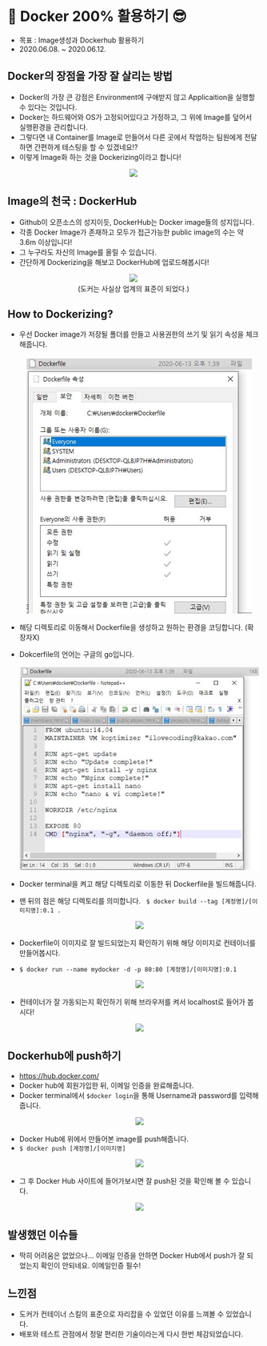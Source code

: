 # 🚢 Docker 200% 활용하기 😎
- 목표 : Image생성과 Dockerhub 활용하기
- 2020.06.08. ~ 2020.06.12.

## Docker의 장점을 가장 잘 살리는 방법
- Docker의 가장 큰 강점은 Environment에 구애받지 않고 Applicaition을 실행할 수 있다는 것입니다.
- Docker는 하드웨어와 OS가 고정되어있다고 가정하고, 그 위에 Image를 덮어서 실행환경을 관리합니다.
- 그렇다면 내 Container를 Image로 만들어서 다른 곳에서 작업하는 팀원에게 전달하면 간편하게 테스팅을 할 수 있겠네요!?
- 이렇게 Image화 하는 것을 Dockerizing이라고 합니다!
<p align = 'center'>
    <img src = "https://github.com/koptimizer/my_Cloud-studio/blob/master/pics/fp6/fp6_1.png" width = "600px"><br>
  </p>

## Image의 천국 : DockerHub
- Github이 오픈소스의 성지이듯, DockerHub는 Docker image들의 성지입니다.
- 각종 Docker Image가 존재하고 모두가 접근가능한 public image의 수는 약 3.6m 이상입니다!
- 그 누구라도 자신의 Image를 올릴 수 있습니다.
- 간단하게 Dockerizing을 해보고 DockerHub에 업로드해봅시다!
<p align = 'center'>
    <img src = "https://github.com/koptimizer/my_Cloud-studio/blob/master/pics/fp6/fp6_2.png"><br>
    (도커는 사실상 업계의 표준이 되었다.)
  </p>
  
## How to Dockerizing?
- 우선 Docker image가 저장될 폴더를 만들고 사용권한의 쓰기 및 읽기 속성을 체크해줍니다.
  <p align = 'center'>
   <img src = "https://github.com/KGJsGit/my_Cloud-studio/blob/master/pics/fp6/fp6_3.JPG">
   </p>
   
- 해당 디렉토리로 이동해서 Dockerfile을 생성하고 원하는 환경을 코딩합니다. (확장자X)
- Dokcerfile의 언어는 구글의 go입니다.
  <p align = 'center'>
   <img src = "https://github.com/KGJsGit/my_Cloud-studio/blob/master/pics/fp6/fp6_4.JPG">
   </p>
- Docker terminal을 켜고 해당 디렉토리로 이동한 뒤 Dockerfile을 빌드해줍니다.<br>
- 맨 뒤의 점은 해당 디렉토리를 의미합니다.
``` $ docker build --tag [계정명]/[이미지명]:0.1 .```
  <p align = 'center'>
    <img src = "https://github.com/KGJsGit/my_Cloud-studio/blob/master/pics/fp6/fp6_5.JPG">
  </p>
- Dockerfile이 이미지로 잘 빌드되었는지 확인하기 위해 해당 이미지로 컨테이너를 만들어봅시다.
- ```$ docker run --name mydocker -d -p 80:80 [계정명]/[이미지명]:0.1```
    <p align = 'center'>
      <img src = "https://github.com/KGJsGit/my_Cloud-studio/blob/master/pics/fp6/fp6_7.JPG">
   </p>
- 컨테이너가 잘 가동되는지 확인하기 위해 브라우저를 켜서 localhost로 들어가 봅시다!
   <p align = 'center'>
    <img src = "https://github.com/KGJsGit/my_Cloud-studio/blob/master/pics/fp6/fp6_8.JPG">
   </p>
   
## Dockerhub에 push하기
- https://hub.docker.com/
- Docker hub에 회원가입한 뒤, 이메일 인증을 완료해줍니다.
- Docker terminal에서 ```$docker login```을 통해 Username과 password를 입력해줍니다.
    <p align = 'center'>
    <img src = "https://github.com/KGJsGit/my_Cloud-studio/blob/master/pics/fp6/fp6_9.JPG">
   </p>
- Docker Hub에 위에서 만들어본 image를 push해줍니다.
- ```$ docker push [계정명]/[이미지명]```
    <p align = 'center'>
    <img src = "https://github.com/KGJsGit/my_Cloud-studio/blob/master/pics/fp6/fp6_11.JPG">
   </p>
- 그 후 Docker Hub 사이트에 들어가보시면 잘 push된 것을 확인해 볼 수 있습니다.
  <p align = 'center'>
    <img src = "https://github.com/KGJsGit/my_Cloud-studio/blob/master/pics/fp6/fp6_10.JPG">
   </p>
   
## 발생했던 이슈들
- 딱히 어려움은 없었으나... 이메일 인증을 안하면 Docker Hub에서 push가 잘 되었는지 확인이 안되네요. 이메일인증 필수!

## 느낀점
- 도커가 컨테이너 스킬의 표준으로 자리잡을 수 있었던 이유를 느껴볼 수 있었습니다.
- 배포와 테스트 관점에서 정말 편리한 기술이라는게 다시 한번 체감되었습니다.
